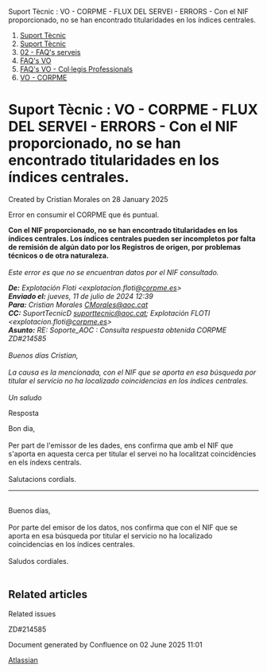Suport Tècnic : VO - CORPME - FLUX DEL SERVEI - ERRORS - Con el NIF proporcionado, no se han encontrado titularidades en los índices centrales.  

1.  [Suport Tècnic](index.html)
2.  [Suport Tècnic](13893782.html)
3.  [02 - FAQ's serveis](26313393.html)
4.  [FAQ's VO](28705575.html)
5.  [FAQ's VO - Col·legis Professionals](28705581.html)
6.  [VO - CORPME](VO---CORPME_36340973.html)

Suport Tècnic : VO - CORPME - FLUX DEL SERVEI - ERRORS - Con el NIF proporcionado, no se han encontrado titularidades en los índices centrales.
===============================================================================================================================================

Created by Cristian Morales on 28 January 2025

Error en consumir el CORPME que és puntual.

  

**Con el NIF proporcionado, no se han encontrado titularidades en los índices centrales. Los índices centrales pueden ser incompletos por falta de remisión de algún dato por los Registros de origen, por problemas técnicos o de otra naturaleza.**  
   
_Este error es que no se encuentran datos por el NIF consultado._

  

_**De:** Explotación Floti <explotacion.floti@[corpme.es](http://corpme.es)\>   
**Enviado el:** jueves, 11 de julio de 2024 12:39  
**Para:** Cristian Morales <CMorales@aoc.cat>  
**CC:** SuportTecnicD <suporttecnic@aoc.cat>; Explotación FLOTI <explotacion.floti@[corpme.es](http://corpme.es)\>  
**Asunto:** RE: Soporte\_AOC : Consulta respuesta obtenida CORPME ZD#214585  
   
Buenos días Cristian,  
   
La causa es la mencionada, con el NIF que se aporta en esa búsqueda por titular el servicio no ha localizado coincidencias en los índices centrales.  
   
Un saludo_

Resposta

Bon dia,  
   
Per part de l'emissor de les dades, ens confirma que amb el NIF que s'aporta en aquesta cerca per titular el servei no ha localitzat coincidències en els índexs centrals.  
   
Salutacions cordials.

* * *

   
Buenos días,  
   
Por parte del emisor de los datos, nos confirma que con el NIF que se aporta en esa búsqueda por titular el servicio no ha localizado coincidencias en los índices centrales.  
   
Saludos cordiales.  
 

Related articles
----------------

  

Related issues

ZD#214585

Document generated by Confluence on 02 June 2025 11:01

[Atlassian](http://www.atlassian.com/)